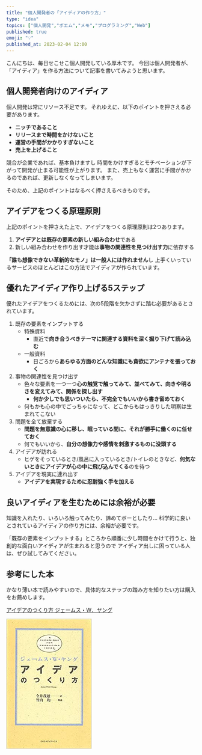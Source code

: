```yaml
---
title: "個人開発者の「アイディアの作り方」"
type: "idea"
topics: ["個人開発","ポエム","メモ","プログラミング","Web"]
published: true
emoji: "💡"
published_at: 2023-02-04 12:00
---
```


こんにちは、毎日せこせこ個人開発している厚木です。
今回は個人開発者が、「アイディア」を作る方法について記事を書いてみようと思います。

## 個人開発者向けのアイディア

個人開発は常にリソース不足です。
それゆえに、以下のポイントを押さえる必要があります。

- **ニッチであること**
- **リリースまで時間をかけないこと**
- **運営の手間がかかりすぎないこと**
- **売上を上げること**

競合が企業であれば、基本負けますし
時間をかけすぎるとモチベーションが下がって開発が止まる可能性が上がります。
また、売上もなく運営に手間がかかるのであれば、更新しなくなってしまいます。

そのため、上記のポイントはなるべく押さえるべきものです。

## アイデアをつくる原理原則

上記のポイントを押さえた上で、アイデアをつくる原理原則は2つあります。

1. **アイデアとは既存の要素の新しい組み合わせ**である
2. 新しい組み合わせを作り出す才能は**事物の関連性を見つけ出す力**に依存する

**「誰も想像できない革新的なモノ」は一般人には作れません**し
上手くいっているサービスのほとんどはこの方法でアイディアが作られています。

## 優れたアイディア作り上げる5ステップ

優れたアイデアをつくるためには、次の5段階を欠かさずに踏む必要があるとされています。

1. 既存の要素をインプットする
   - 特殊資料
     - 直近で**向き合うべきテーマに関連する資料を深く掘り下げて読み込む**
   - 一般資料
     - 日ごろから**あらゆる方面のどんな知識にも貪欲にアンテナを張っておく**
2. 事物の関連性を見つけ出す
   - 色々な要素を一つ一つ**心の触覚で触ってみて、並べてみて、向きや明るさを変えてみて、関係を探し出す**
     - **何か少しでも思いついたら、不完全でもいいから書き留めておく**
   - 何もかも心の中でごっちゃになって、どこからもはっきりした明察は生まれてこない
3. 問題を全て放棄する
   - **問題を無意識の心に移し、眠っている間に、それが勝手に働くのに任せておく**
   - 何でもいいから、**自分の想像力や感情を刺激するものに没頭する**
4. アイデアが訪れる
   - ヒゲをそっているとき/風呂に入っているとき/トイレのときなど、**何気ないときにアイデアが心の中に飛び込んでくる**のを待つ
5. アイデアを現実に連れ出す
   - **アイデアを実現するために忍耐強く手を加える**

## 良いアイディアを生むためには余裕が必要

知識を入れたり、いろいろ触ってみたり、諦めてボーとしたり...
科学的に良いとされているアイディアの作り方には、余裕が必要です。

「既存の要素をインプットする」ところから順番に少し時間をかけて行うと、独創的な面白いアイディアが生まれると思うので
アイディア出しに困っている人は、ぜひ試してみてください。

## 参考にした本

かなり薄い本で読みやすいので、具体的なステップの踏み方を知りたい方は購入をお薦めします。

[アイデアのつくり方 ジェームス・W．ヤング](https://amzn.to/3Jy8bRo)

![book image](/images/articles/idea/book.jpg)
